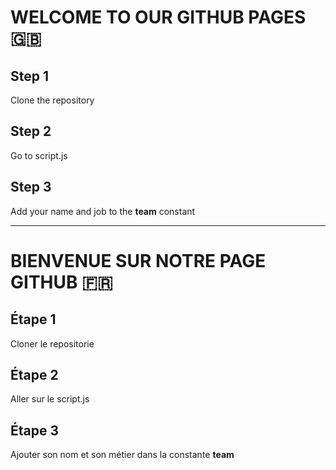 # WELCOME TO OUR GITHUB PAGES 🇬🇧

## Step 1 
Clone the repository

## Step 2
Go to script.js 

## Step 3
Add your name and job to the **team** constant


---

# BIENVENUE SUR NOTRE PAGE GITHUB 🇫🇷

## Étape 1 
Cloner le repositorie

## Étape 2
Aller sur le script.js 

## Étape 3
Ajouter son nom et son métier dans la constante **team**


